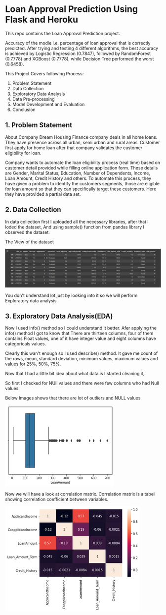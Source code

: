 # Loan Approval Prediction Using Flask and Heroku

This repo contains the Loan Approval Prediction project.

Accuracy of the modle i.e. percentage of loan approval that is correctly predicted. After trying and testing 4 different algorithms, the best accuracy is achieved by Logistic Regression (0.7847), followed by RandomForest (0.7778) and XGBoost (0.7778), while Decision Tree performed the worst (0.6458).

This Project Covers following Process:

1. Problem Statement
2. Data Collection
3. Exploratory Data Analysis
4. Data Pre-processing 
5. Model Development and Evaluation
6. Conclusion


## 1. Problem Statement
About Company
Dream Housing Finance company deals in all home loans. They have presence across all urban, semi urban and rural areas. Customer first apply for home loan after that company validates the customer eligibility for loan.

Company wants to automate the loan eligibility process (real time) based on customer detail provided while filling online application form. These details are Gender, Marital Status, Education, Number of Dependents, Income, Loan Amount, Credit History and others. To automate this process, they have given a problem to identify the customers segments, those are eligible for loan amount so that they can specifically target these customers. Here they have provided a partial data set.


## 2. Data Collection
In data collection first I uploaded all the necessary libraries, after that I loded the dataset, And using sample() function from pandas library I observed the dataset.

The View of the dataset

![Dataset Image](Images/dataset.png)

You don't understand lot just by looking into it so we will perform Exploratory data analysis


## 3. Exploratory Data Analysis(EDA)
Now I used info() method so I could understand it better. Afer applying the info() method I got to know that There are thirteen columns, four of them contains Float values, one of it have integer value and eight columns have categoricals values.

Clearly this wan't enough so I used describe() method. It gave me count of the rows, mean, standard deviation, minimum values, maximum values and values for 25%, 50%, 75%.

Now that I had a little bit idea about what data is I started cleaning it,

So first I checked for NUll values and there were few columns who had Null values

Below Images shows that there are lot of outliers and NULL values

![Outliers](Images/loanammount.png)

Now we will have a look at correlation matrix. Correlation matrix is a tabel showing correlation coefficient between variables.

![correlation matrix](Images/correlationmatrix.png)
